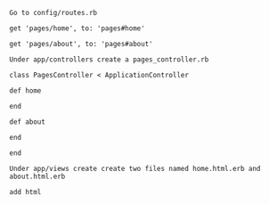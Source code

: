 ```
Go to config/routes.rb
```

```
get 'pages/home', to: 'pages#home'

get 'pages/about', to: 'pages#about'
```


```
Under app/controllers create a pages_controller.rb
```


```
class PagesController < ApplicationController

def home

end

def about

end

end
```

```
Under app/views create create two files named home.html.erb and about.html.erb
```

```
add html
```

```
```
